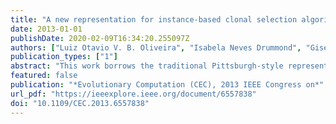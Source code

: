 ```yaml
---
title: "A new representation for instance-based clonal selection algorithms"
date: 2013-01-01
publishDate: 2020-02-09T16:34:20.255097Z
authors: ["Luiz Otavio V. B. Oliveira", "Isabela Neves Drummond", "Gisele Lobo Pappa"]
publication_types: ["1"]
abstract: "This work borrows the traditional Pittsburgh-style representation from Genetic-Based Machine Learning and evaluates its performance in artificial immune systems (AIS) for classification. Our main goal is to select as few instances as possible to represent the data from the training set without losing accuracy. The new representation is tested in a modified version of a clonal selection algorithm, where the antibodies represent lists of prototypes instead of a single one. The generated method, named Clonal Selection Prototypes Generator, was tested in 10 UCI datasets and compared to other seven methods that execute the same task. Results showed that the proposed method is very good at considering a trade-off between the number of prototypes generated and the accuracy of the system."
featured: false
publication: "*Evolutionary Computation (CEC), 2013 IEEE Congress on*"
url_pdf: "https://ieeexplore.ieee.org/document/6557838"
doi: "10.1109/CEC.2013.6557838"
---
```


